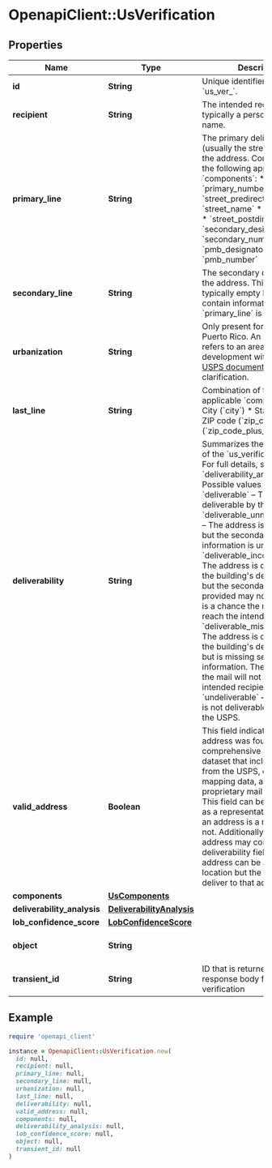 # OpenapiClient::UsVerification

## Properties

| Name | Type | Description | Notes |
| ---- | ---- | ----------- | ----- |
| **id** | **String** | Unique identifier prefixed with &#x60;us_ver_&#x60;. | [optional] |
| **recipient** | **String** | The intended recipient, typically a person&#39;s or firm&#39;s name. | [optional] |
| **primary_line** | **String** | The primary delivery line (usually the street address) of the address. Combination of the following applicable &#x60;components&#x60;: * &#x60;primary_number&#x60; * &#x60;street_predirection&#x60; * &#x60;street_name&#x60; * &#x60;street_suffix&#x60; * &#x60;street_postdirection&#x60; * &#x60;secondary_designator&#x60; * &#x60;secondary_number&#x60; * &#x60;pmb_designator&#x60; * &#x60;pmb_number&#x60;  | [optional] |
| **secondary_line** | **String** | The secondary delivery line of the address. This field is typically empty but may contain information if &#x60;primary_line&#x60; is too long.  | [optional] |
| **urbanization** | **String** | Only present for addresses in Puerto Rico. An urbanization refers to an area, sector, or development within a city. See [USPS documentation](https://pe.usps.com/text/pub28/28api_008.htm#:~:text&#x3D;I51.,-4%20Urbanizations&amp;text&#x3D;In%20Puerto%20Rico%2C%20identical%20street,placed%20before%20the%20urbanization%20name.) for clarification.  | [optional] |
| **last_line** | **String** | Combination of the following applicable &#x60;components&#x60;: * City (&#x60;city&#x60;) * State (&#x60;state&#x60;) * ZIP code (&#x60;zip_code&#x60;) * ZIP+4 (&#x60;zip_code_plus_4&#x60;)  | [optional] |
| **deliverability** | **String** | Summarizes the deliverability of the &#x60;us_verification&#x60; object. For full details, see the &#x60;deliverability_analysis&#x60; field. Possible values are: * &#x60;deliverable&#x60; – The address is deliverable by the USPS. * &#x60;deliverable_unnecessary_unit&#x60; – The address is deliverable, but the secondary unit information is unnecessary. * &#x60;deliverable_incorrect_unit&#x60; – The address is deliverable to the building&#39;s default address but the secondary unit provided may not exist. There is a chance the mail will not reach the intended recipient. * &#x60;deliverable_missing_unit&#x60; – The address is deliverable to the building&#39;s default address but is missing secondary unit information. There is a chance the mail will not reach the intended recipient. * &#x60;undeliverable&#x60; – The address is not deliverable according to the USPS.  | [optional] |
| **valid_address** | **Boolean** | This field indicates whether an address was found in a more comprehensive address dataset that includes sources from the USPS, open source mapping data, and our proprietary mail delivery data. This field can be interpreted as a representation of whether an address is a real location or not. Additionally a valid address may contradict the deliverability field since an address can be a real valid location but the USPS may not deliver to that address.  | [optional] |
| **components** | [**UsComponents**](UsComponents.md) |  | [optional] |
| **deliverability_analysis** | [**DeliverabilityAnalysis**](DeliverabilityAnalysis.md) |  | [optional] |
| **lob_confidence_score** | [**LobConfidenceScore**](LobConfidenceScore.md) |  | [optional] |
| **object** | **String** |  | [optional][default to &#39;us_verification&#39;] |
| **transient_id** | **String** | ID that is returned in the response body for the verification  | [optional] |

## Example

```ruby
require 'openapi_client'

instance = OpenapiClient::UsVerification.new(
  id: null,
  recipient: null,
  primary_line: null,
  secondary_line: null,
  urbanization: null,
  last_line: null,
  deliverability: null,
  valid_address: null,
  components: null,
  deliverability_analysis: null,
  lob_confidence_score: null,
  object: null,
  transient_id: null
)
```

